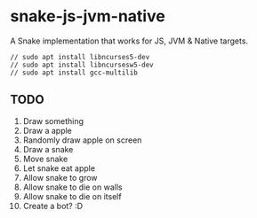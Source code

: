 # snake-js-jvm-native
A Snake implementation that works for JS, JVM &amp; Native targets.

    // sudo apt install libncurses5-dev
    // sudo apt install libncursesw5-dev
    // sudo apt install gcc-multilib

## TODO

1. Draw something
2. Draw a apple
3. Randomly draw apple on screen
4. Draw a snake
5. Move snake
6. Let snake eat apple
7. Allow snake to grow
8. Allow snake to die on walls
9. Allow snake to die on itself
10. Create a bot? :D 
